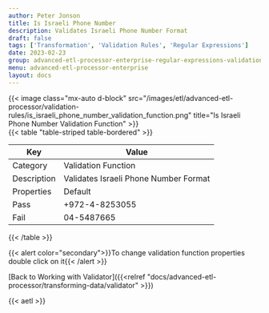 ```yaml
---
author: Peter Jonson
title: Is Israeli Phone Number
description: Validates Israeli Phone Number Format
draft: false
tags: ['Transformation', 'Validation Rules', 'Regular Expressions']
date: 2023-02-23
group: advanced-etl-processor-enterprise-regular-expressions-validation
menu: advanced-etl-processor-enterprise
layout: docs
---
```


{{< image class="mx-auto d-block"  src="/images/etl/advanced-etl-processor/validation-rules/is_israeli_phone_number_validation_function.png" title="Is Israeli Phone Number Validation Function" >}}
\
{{< table "table-striped table-bordered" >}}

| Key         | Value                                 |
| ----------- | ------------------------------------- |
| Category    | Validation Function                   |
| Description | Validates Israeli Phone Number Format |
| Properties  | Default                               |
| Pass        | +972-4-8253055                        |
| Fail        | 04-5487665                            |

{{< /table >}}

{{< alert color="secondary">}}To change validation function properties double click on it{{< /alert >}}

[Back to Working with Validator]({{<relref "docs/advanced-etl-processor/transforming-data/validator" >}})

{{< aetl >}}
